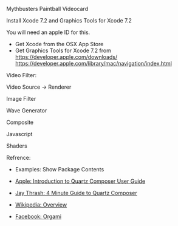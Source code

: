 Mythbusters Paintball Videocard

Install Xcode 7.2 and Graphics Tools for Xcode 7.2

You will need an apple ID for this.

- Get Xcode from the OSX App Store
- Get Graphics Tools for Xcode 7.2 from https://developer.apple.com/downloads/
https://developer.apple.com/library/mac/navigation/index.html


Video Filter:

Video Source -> Renderer

Image Filter

Wave Generator

Composite

Javascript

Shaders



Refrence:

- Examples: Show Package Contents

- [Apple: Introduction to Quartz Composer User Guide](https://developer.apple.com/library/mac/documentation/GraphicsImaging/Conceptual/QuartzComposerUserGuide/qc_intro/qc_intro.html)

- [Jay Thrash: 4 Minute Guide to Quartz Composer](https://vimeo.com/88468610)

- [Wikipedia: Overview](https://en.wikipedia.org/wiki/Quartz_Composer)

- [Facebook: Orgami](http://facebook.github.io/origami/tutorials/)
